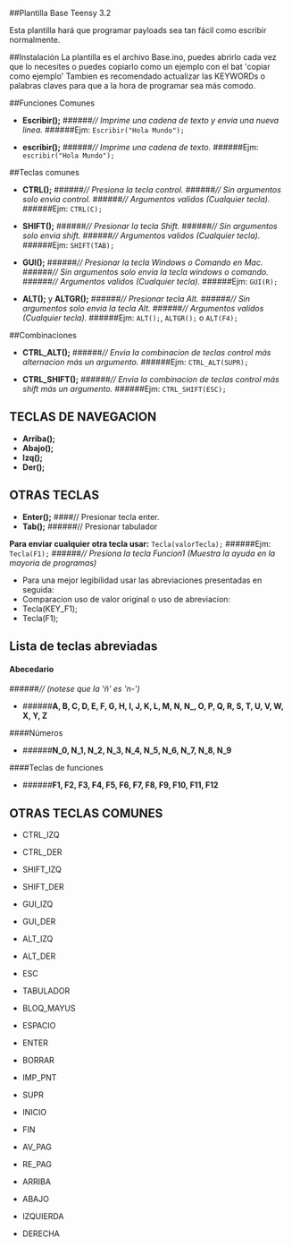 ##Plantilla Base Teensy 3.2

Esta plantilla hará que programar payloads sea tan fácil como escribir normalmente.

##Instalación
La plantilla es el archivo Base.ino, puedes abrirlo cada vez que lo necesites o puedes copiarlo como un ejemplo con el bat 'copiar como ejemplo'
Tambien es recomendado actualizar las KEYWORDs o palabras claves para que a la hora de programar sea más comodo.

##Funciones Comunes

- **Escribir();**
######*// Imprime una cadena de texto y envia una nueva linea.*
######Ejm: ```Escribir("Hola Mundo");```

- **escribir();**
######*// Imprime una cadena de texto.*
######Ejm: ```escribir("Hola Mundo");```

##Teclas comunes

- **CTRL();**
######*// Presiona la tecla control.*
######*// Sin argumentos solo envia control.*
######*// Argumentos validos (Cualquier tecla).*
######Ejm: ```CTRL(C);```

- **SHIFT();**
######*// Presionar la tecla Shift.*
######*// Sin argumentos solo envia shift.*
######*// Argumentos validos (Cualquier tecla).*
######Ejm: ```SHIFT(TAB);```

- **GUI();**
######*// Presionar la tecla Windows o Comando en Mac.*
######*// Sin argumentos solo envia la tecla windows o comando.*
######*// Argumentos validos (Cualquier tecla).*
######Ejm: ```GUI(R);```

- **ALT();** y **ALTGR();**
######*// Presionar tecla Alt.*
######*// Sin argumentos solo envia la tecla Alt.*
######*// Argumentos validos (Cualquier tecla).*
######Ejm: ```ALT();```, ```ALTGR();``` o ```ALT(F4);```


##Combinaciones

- **CTRL_ALT();**
######*// Envia la combinacion de teclas control más alternacion más un argumento.*
######Ejm: ```CTRL_ALT(SUPR);```

- **CTRL_SHIFT();**
######*// Envia la combinacion de teclas control más shift más un argumento.*
######Ejm: ```CTRL_SHIFT(ESC);```

## TECLAS DE NAVEGACION
- **Arriba();**
- **Abajo();**
- **Izq();**
- **Der();**

## OTRAS TECLAS
- **Enter();**
####// Presionar tecla enter.
- **Tab();**
######// Presionar tabulador

**__Para enviar cualquier otra tecla usar:__**  ```Tecla(valorTecla);```
######Ejm: ```Tecla(F1);```
######*// Presiona la tecla Funcion1 (Muestra la ayuda en la mayoria de programas)*

 * Para una mejor legibilidad usar las abreviaciones presentadas en seguida:
 * Comparacion uso de valor original o  uso de abreviacion:
 *	Tecla(KEY_F1);
 * Tecla(F1);
 

## Lista de teclas abreviadas

#### Abecedario
######*// (notese que la 'ñ' es 'n-')*
- ######**A, B, C, D, E, F, G, H, I, J, K, L, M, N, N_, O, P, Q, R, S, T, U, V, W, X, Y, Z**

####Números

- ######**N_0, N_1, N_2, N_3, N_4, N_5, N_6, N_7, N_8, N_9**

####Teclas de funciones
- ######**F1, F2, F3, F4, F5, F6, F7, F8, F9, F10, F11, F12**

## OTRAS TECLAS COMUNES

- CTRL_IZQ
- CTRL_DER
- SHIFT_IZQ
- SHIFT_DER
- GUI_IZQ
- GUI_DER
- ALT_IZQ
- ALT_DER

- ESC
- TABULADOR
- BLOQ_MAYUS
- ESPACIO
- ENTER
- BORRAR
- IMP_PNT
- SUPR
- INICIO
- FIN
- AV_PAG
- RE_PAG

- ARRIBA
- ABAJO
- IZQUIERDA
- DERECHA
